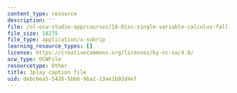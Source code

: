 ```yaml
---
content_type: resource
description: ''
file: /ol-ocw-studio-app/courses/18-01sc-single-variable-calculus-fall-2010/debc6ea554265bb69ba213ae1b92d4ef_er_tQOBgo-I.vtt
file_size: 18275
file_type: application/x-subrip
learning_resource_types: []
license: https://creativecommons.org/licenses/by-nc-sa/4.0/
ocw_type: OCWFile
resourcetype: Other
title: 3play caption file
uid: debc6ea5-5426-5bb6-9ba2-13ae1b92d4ef
---
```

